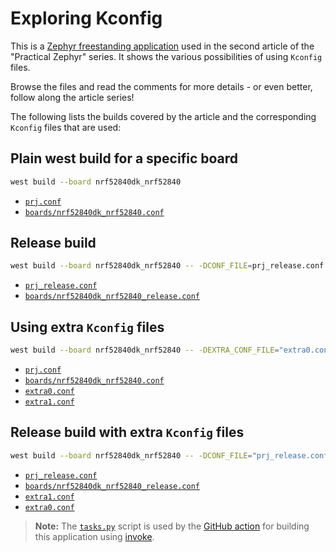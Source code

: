 
# Exploring Kconfig

This is a [Zephyr freestanding application](https://docs.zephyrproject.org/latest/develop/application/index.html#zephyr-freestanding-app) used in the second article of the "Practical Zephyr" series. It shows the various possibilities of using `Kconfig` files.

Browse the files and read the comments for more details - or even better, follow along the article series!

The following lists the builds covered by the article and the corresponding `Kconfig` files that are used:

## Plain west build for a specific board

```bash
west build --board nrf52840dk_nrf52840
```
* [`prj.conf`](./prj.conf)
* [`boards/nrf52840dk_nrf52840.conf`](./boards/nrf52840dk_nrf52840.conf)

## Release build

```bash
west build --board nrf52840dk_nrf52840 -- -DCONF_FILE=prj_release.conf
```
* [`prj_release.conf`](./prj.conf)
* [`boards/nrf52840dk_nrf52840_release.conf`](./boards/nrf52840dk_nrf52840.conf)

## Using extra `Kconfig` files

```bash
west build --board nrf52840dk_nrf52840 -- -DEXTRA_CONF_FILE="extra0.conf;extra1.conf
```
* [`prj.conf`](./prj.conf)
* [`boards/nrf52840dk_nrf52840.conf`](./boards/nrf52840dk_nrf52840.conf)
* [`extra0.conf`](./extra0.conf)
* [`extra1.conf`](./extra1.conf)

## Release build with extra `Kconfig` files

```bash
west build --board nrf52840dk_nrf52840 -- -DCONF_FILE="prj_release.conf" -DEXTRA_CONF_FILE="extra1.conf;extra0.1onf
```
* [`prj_release.conf`](./prj.conf)
* [`boards/nrf52840dk_nrf52840_release.conf`](./boards/nrf52840dk_nrf52840.conf)
* [`extra1.conf`](./extra1.conf)
* [`extra0.conf`](./extra0.conf)

> **Note:** The [`tasks.py`](./tasks.py) script is used by the [GitHub action](../.github/workflows/ci.yml) for building this application using [invoke](https://www.pyinvoke.org/).
